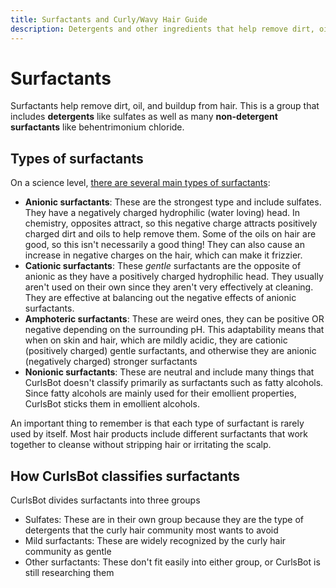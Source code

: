 ```yaml
---
title: Surfactants and Curly/Wavy Hair Guide
description: Detergents and other ingredients that help remove dirt, oil, and buildup from hair
---
```

# Surfactants

Surfactants help remove dirt, oil, and buildup from hair. This is a group that includes **detergents** like sulfates as well as many **non-detergent surfactants** like behentrimonium chloride.

## Types of surfactants

On a science level, [there are several main types of surfactants](https://pmc.ncbi.nlm.nih.gov/articles/PMC4387693/):

- **Anionic surfactants**: These are the strongest type and include sulfates. They have a negatively charged hydrophilic (water loving) head. In chemistry, opposites attract, so this negative charge attracts positively charged dirt and oils to help remove them. Some of the oils on hair are good, so this isn't necessarily a good thing! They can also cause an increase in negative charges on the hair, which can make it frizzier.
- **Cationic surfactants**: These *gentle* surfactants are the opposite of anionic as they have a positively charged hydrophilic head. They usually aren't used on their own since they aren't very effectively at cleaning. They are effective at balancing out the negative effects of anionic surfactants.
- **Amphoteric surfactants**: These are weird ones, they can be positive OR negative depending on the surrounding pH. This adaptability means that when on skin and hair, which are mildly acidic, they are cationic (positively charged) gentle surfactants, and otherwise they are anionic (negatively charged) stronger surfactants
- **Nonionic surfactants**: These are neutral and include many things that CurlsBot doesn't classify primarily as surfactants such as fatty alcohols. Since fatty alcohols are mainly used for their emollient properties, CurlsBot sticks them in emollient alcohols.

An important thing to remember is that each type of surfactant is rarely used by itself. Most hair products include different surfactants that work together to cleanse without stripping hair or irritating the scalp.

## How CurlsBot classifies surfactants

CurlsBot divides surfactants into three groups

- Sulfates: These are in their own group because they are the type of detergents that the curly hair community most wants to avoid
- Mild surfactants: These are widely recognized by the curly hair community as gentle
- Other surfactants: These don't fit easily into either group, or CurlsBot is still researching them


